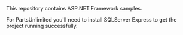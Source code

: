 This repository contains ASP.NET Framework samples.

For PartsUnlimited you'll need to install SQLServer Express to get the project running successfully.